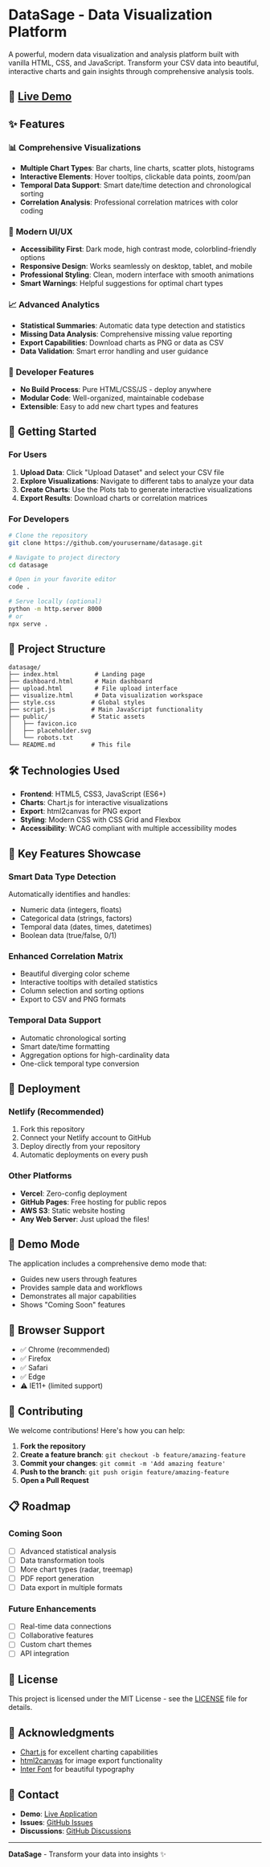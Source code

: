 # DataSage - Data Visualization Platform

A powerful, modern data visualization and analysis platform built with vanilla HTML, CSS, and JavaScript. Transform your CSV data into beautiful, interactive charts and gain insights through comprehensive analysis tools.

## 🚀 [Live Demo](https://datasageviz.netlify.app)

## ✨ Features

### 📊 **Comprehensive Visualizations**
- **Multiple Chart Types**: Bar charts, line charts, scatter plots, histograms
- **Interactive Elements**: Hover tooltips, clickable data points, zoom/pan
- **Temporal Data Support**: Smart date/time detection and chronological sorting
- **Correlation Analysis**: Professional correlation matrices with color coding

### 🎨 **Modern UI/UX**
- **Accessibility First**: Dark mode, high contrast mode, colorblind-friendly options
- **Responsive Design**: Works seamlessly on desktop, tablet, and mobile
- **Professional Styling**: Clean, modern interface with smooth animations
- **Smart Warnings**: Helpful suggestions for optimal chart types

### 📈 **Advanced Analytics**
- **Statistical Summaries**: Automatic data type detection and statistics
- **Missing Data Analysis**: Comprehensive missing value reporting
- **Export Capabilities**: Download charts as PNG or data as CSV
- **Data Validation**: Smart error handling and user guidance

### 🔧 **Developer Features**
- **No Build Process**: Pure HTML/CSS/JS - deploy anywhere
- **Modular Code**: Well-organized, maintainable codebase
- **Extensible**: Easy to add new chart types and features

## 🎯 **Getting Started**

### **For Users**
1. **Upload Data**: Click "Upload Dataset" and select your CSV file
2. **Explore Visualizations**: Navigate to different tabs to analyze your data
3. **Create Charts**: Use the Plots tab to generate interactive visualizations
4. **Export Results**: Download charts or correlation matrices

### **For Developers**
```bash
# Clone the repository
git clone https://github.com/yourusername/datasage.git

# Navigate to project directory
cd datasage

# Open in your favorite editor
code .

# Serve locally (optional)
python -m http.server 8000
# or
npx serve .
```

## 📁 **Project Structure**

```
datasage/
├── index.html          # Landing page
├── dashboard.html      # Main dashboard
├── upload.html         # File upload interface
├── visualize.html      # Data visualization workspace
├── style.css          # Global styles
├── script.js          # Main JavaScript functionality
├── public/            # Static assets
│   ├── favicon.ico
│   ├── placeholder.svg
│   └── robots.txt
└── README.md          # This file
```

## 🛠 **Technologies Used**

- **Frontend**: HTML5, CSS3, JavaScript (ES6+)
- **Charts**: Chart.js for interactive visualizations
- **Export**: html2canvas for PNG export
- **Styling**: Modern CSS with CSS Grid and Flexbox
- **Accessibility**: WCAG compliant with multiple accessibility modes

## 🌟 **Key Features Showcase**

### **Smart Data Type Detection**
Automatically identifies and handles:
- Numeric data (integers, floats)
- Categorical data (strings, factors)
- Temporal data (dates, times, datetimes)
- Boolean data (true/false, 0/1)

### **Enhanced Correlation Matrix**
- Beautiful diverging color scheme
- Interactive tooltips with detailed statistics
- Column selection and sorting options
- Export to CSV and PNG formats

### **Temporal Data Support**
- Automatic chronological sorting
- Smart date/time formatting
- Aggregation options for high-cardinality data
- One-click temporal type conversion

## 🚀 **Deployment**

### **Netlify (Recommended)**
1. Fork this repository
2. Connect your Netlify account to GitHub
3. Deploy directly from your repository
4. Automatic deployments on every push

### **Other Platforms**
- **Vercel**: Zero-config deployment
- **GitHub Pages**: Free hosting for public repos
- **AWS S3**: Static website hosting
- **Any Web Server**: Just upload the files!

## 🎨 **Demo Mode**

The application includes a comprehensive demo mode that:
- Guides new users through features
- Provides sample data and workflows
- Demonstrates all major capabilities
- Shows "Coming Soon" features

## 📝 **Browser Support**

- ✅ Chrome (recommended)
- ✅ Firefox
- ✅ Safari
- ✅ Edge
- ⚠️ IE11+ (limited support)

## 🤝 **Contributing**

We welcome contributions! Here's how you can help:

1. **Fork the repository**
2. **Create a feature branch**: `git checkout -b feature/amazing-feature`
3. **Commit your changes**: `git commit -m 'Add amazing feature'`
4. **Push to the branch**: `git push origin feature/amazing-feature`
5. **Open a Pull Request**

## 📋 **Roadmap**

### **Coming Soon**
- [ ] Advanced statistical analysis
- [ ] Data transformation tools
- [ ] More chart types (radar, treemap)
- [ ] PDF report generation
- [ ] Data export in multiple formats

### **Future Enhancements**
- [ ] Real-time data connections
- [ ] Collaborative features
- [ ] Custom chart themes
- [ ] API integration

## 📄 **License**

This project is licensed under the MIT License - see the [LICENSE](LICENSE) file for details.

## 🙏 **Acknowledgments**

- [Chart.js](https://www.chartjs.org/) for excellent charting capabilities
- [html2canvas](https://html2canvas.hertzen.com/) for image export functionality
- [Inter Font](https://rsms.me/inter/) for beautiful typography

## 📧 **Contact**

- **Demo**: [Live Application](https://datasage-demo.netlify.app)
- **Issues**: [GitHub Issues](https://github.com/yourusername/datasage/issues)
- **Discussions**: [GitHub Discussions](https://github.com/yourusername/datasage/discussions)

---

**DataSage** - Transform your data into insights ✨
